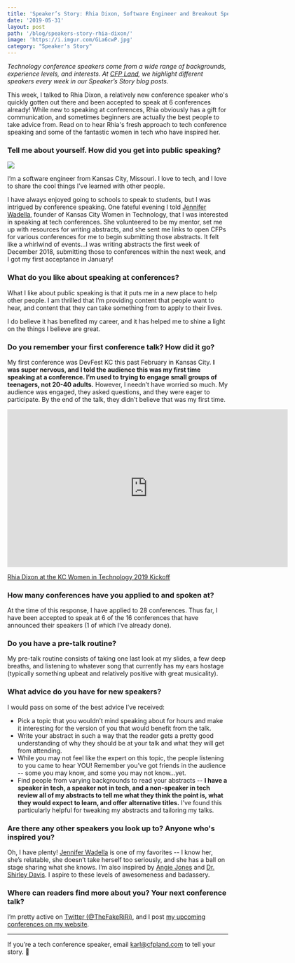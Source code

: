 ```yaml
---
title: 'Speaker’s Story: Rhia Dixon, Software Engineer and Breakout Speaker'
date: '2019-05-31'
layout: post
path: '/blog/speakers-story-rhia-dixon/'
image: 'https://i.imgur.com/GLa6cwP.jpg'
category: "Speaker's Story"
---
```


_Technology conference speakers come from a wide range of backgrounds,
experience levels, and interests. At [CFP Land](https://www.cfpland.com/), we
highlight different speakers every week in our Speaker’s Story blog posts._

This week, I talked to Rhia Dixon, a relatively new conference speaker who's quickly gotten out there and been accepted to speak at 6 conferences already! While new to speaking at conferences, Rhia obviously has a gift for communication, and sometimes beginners are actually the best people to take advice from. Read on to hear Rhia's fresh approach to tech conference speaking and some of the fantastic women in tech who have inspired her.

<!--more-->

### Tell me about yourself. How did you get into public speaking?

<img src="https://i.imgur.com/GLa6cwP.png" class="right" />

I’m a software engineer from Kansas City, Missouri. I love to tech, and I love to share the cool things I’ve learned with other people.

I have always enjoyed going to schools to speak to students, but I was intrigued by conference speaking. One fateful evening I told [Jennifer Wadella](https://twitter.com/likeOMGitsFEDAY), founder of Kansas City Women in Technology, that I was interested in speaking at tech conferences. She volunteered to be my mentor, set me up with resources for writing abstracts, and she sent me links to open CFPs for various conferences for me to begin submitting those abstracts. It felt like a whirlwind of events...I was writing abstracts the first week of December 2018, submitting those to conferences within the next week, and I got my first acceptance in January!

### What do you like about speaking at conferences?

What I like about public speaking is that it puts me in a new place to help other people. I am thrilled that I’m providing content that people want to hear, and content that they can take something from to apply to their lives.

I do believe it has benefited my career, and it has helped me to shine a light on the things I believe are great.

### Do you remember your first conference talk? How did it go?

My first conference was DevFest KC this past February in Kansas City. **I was super nervous, and I told the audience this was my first time speaking at a conference. I’m used to trying to engage small groups of teenagers, not 20-40 adults.** However, I needn’t have worried so much. My audience was engaged, they asked questions, and they were eager to participate. By the end of the talk, they didn’t believe that was my first time.

<iframe src="https://player.vimeo.com/video/312227563" width="640" height="360" frameborder="0" allow="autoplay; fullscreen" allowfullscreen></iframe>

[Rhia Dixon at the KC Women in Technology 2019 Kickoff](https://vimeo.com/312227563)

### How many conferences have you applied to and spoken at?

At the time of this response, I have applied to 28 conferences. Thus far, I have been accepted to speak at 6 of the 16 conferences that have announced their speakers (1 of which I’ve already done).

### Do you have a pre-talk routine?

My pre-talk routine consists of taking one last look at my slides, a few deep breaths, and listening to whatever song that currently has my ears hostage (typically something upbeat and relatively positive with great musicality).

### What advice do you have for new speakers?

I would pass on some of the best advice I’ve received:

- Pick a topic that you wouldn’t mind speaking about for hours and make it interesting for the version of you that would benefit from the talk.
- Write your abstract in such a way that the reader gets a pretty good understanding of why they should be at your talk and what they will get from attending.
- While you may not feel like the expert on this topic, the people listening to you came to hear YOU! Remember you’ve got friends in the audience -- some you may know, and some you may not know...yet.
- Find people from varying backgrounds to read your abstracts -- **I have a speaker in tech, a speaker not in tech, and a non-speaker in tech review all of my abstracts to tell me what they think the point is, what they would expect to learn, and offer alternative titles.** I’ve found this particularly helpful for tweaking my abstracts and tailoring my talks.

### Are there any other speakers you look up to? Anyone who's inspired you?

Oh, I have plenty! [Jennifer Wadella](https://twitter.com/likeOMGitsFEDAY) is one of my favorites -- I know her, she’s relatable, she doesn’t take herself too seriously, and she has a ball on stage sharing what she knows. I’m also inspired by [Angie Jones](https://twitter.com/techgirl1908) and [Dr. Shirley Davis](https://twitter.com/DrShirleyDavis). I aspire to these levels of awesomeness and badassery.

### Where can readers find more about you? Your next conference talk?

I’m pretty active on [Twitter (@TheFakeRiRi)](https://twitter.com/TheFakeRiRi), and I post [my upcoming conferences on my website](https://www.rhiadixon.com).

---

If you’re a tech conference speaker, email [karl@cfpland.com](mailto:karl@cfpland.com) to tell your story. 💌
